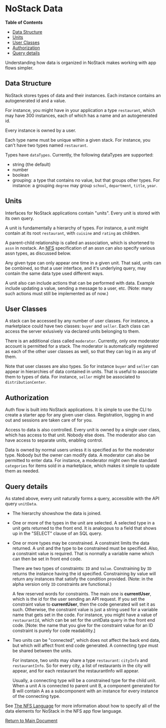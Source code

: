 # NoStack Data
<!-- START doctoc generated TOC please keep comment here to allow auto update -->
<!-- DON'T EDIT THIS SECTION, INSTEAD RE-RUN doctoc TO UPDATE -->
**Table of Contents**
  - [Data Structure](#data-structure)
  - [Units](#units)
  - [User Classes](#user-classes)
  - [Authorization](#authorization)
  - [Query details](#query-details)

<!-- END doctoc generated TOC please keep comment here to allow auto update -->

Understanding how data is organized in NoStack makes working with app flows simpler.

## Data Structure
NoStack stores types of data and their instances.  Each instance contains an autogenerated id and a value.  
  
  For instance, you might have in your application a type `restaurant`, which may have 300 instances, each of which has a name and an autogenerated id.

Every instance is owned by a user.

Each type name must be unique within a given stack.  For instance, you can't have two types named `restaurant`.

Types have `dataTypes`.  Currently, the following dataTypes are supported:
* string (the default)
* number
* boolean
* grouping: a type that contains no value, but that groups other types.  For instance: a grouping `degree` may group `school`, `department`, `title`, `year`.

## Units
Interfaces for NoStack applications contain "units".  Every unit is stored with its own query.

A unit is fundamentally a hierarchy of types.  For instance, a unit might contain at its root `restaurant`, with `cuisine` and `rating` as children.

A parent-child relationship is called an association, which is shortened to `assn` in nostack.  An [NFS](NFSlanguage.md) specification of an assn can also specify various assn types, as discussed below.

Any given type can only appear one time in a given unit.  That said, units can be
combined, so that a user interface, and it's underlying query, may 
contain the same data type used different
ways.

A unit also can include actions that can be performed with data.  Example include
updating a value, sending a message to a user, etc. (Note: many such actions must still be implemented as of now.)

##  User Classes
A stack can be accessed by any number of user classes.  For instance, a marketplace could have two classes: `buyer` and `seller`. Each class can access the server exlusively via declared units belonging to them. 

There is an additional class called `moderator`.  Currently, only one moderator account is permitted for a stack.  The moderator is automatically registered as each of the other user classes as well, so that they can log in as any of them.

Note that user classes are also types.  So for instance `buyer` and `seller` can appear in hierarchies of data contained in units. That is useful to associate them to types of data.  For instance, `seller` might be associated to `distributionCenter`. 

## Authorization
Auth flow is built into NoStack applications. It is simple to use the CLI to create a starter app for any given user class.  Registration, logging in and out and sessions are taken care of for you.
 
Access to data is also controlled.  Every unit is owned by a single user class, which has access to that unit.  Nobody else does.  The moderator also can have access to separate units, enabling control.

Data is owned by normal users unless it is specified as for the moderator type.  Nobody but the owner can modify data.  A moderator can also be permitted to enter data.  For instance, a moderator might own the standard `categories` for items sold in a marketplace, which makes it simple to update them as needed.

## Query details
As stated above, every unit naturally forms a query, accessible with the API query `unitData`. 

* The hierarchy showshow the data is joined.  
* One or more of the types in the unit are selected. A selected type  in a unit gets returned to the front end.  It is analogous to a field that shows up in the "SELECT" clause of an SQL query.
* One or more types may be constrained. A constraint limits the data returned. A unit and the type to be constrained must be specified.  Also, a constraint value
     is required.  That is normally a variable name which can
     then be set in front end code.  
     
     There are two types of
     constraints: `ID` and `Value`.  Constraining by `ID` returns the instance having the id specified.  Constraining by value will return any instances that satisfy the condition provided. (Note: in the alpha version only `ID` constraints are functional.)

     A few reserved words for constraints.  The main
     one is __currentUser__, which is the id for the user sending an API request.
     If you set the constraint value to __currentUser__, then
     the code generated will set it as such.  Otherwise, the constraint value is just a string used for a variable name that gets set in the code.  For instance, you might have a value of `restaurantId`, which can be set for the unitData query in the front end code. \[Note: the name that you give for the constraint
     value for an ID constraint is purely for code readability.]
     
 * Two units can be "connected", which does not affect the back end data, but which will affect front end code generated.  A connecting *type* must be shared between the
   units.
   
   For instance, two units may share a type `restaurant`: `cityInfo` and `restaurantInfo`.  So for every city, a list of restaurants in the city will appear, and for each restaurant the restaurantInfo will appear.  
   
   Usually, a connecting type will be a constrained type for the child unit.  When a unit A is connected to parent unit B, a component generated for B will contain A as a subcomponent with an instance for every instance of the connecting type.
   
See [The NFS Language](NFSlanguage.md) for more information about how to specify all of the data elements for NoStack in the NFS app flow language.

[Return to Main Document](../../README.md)
